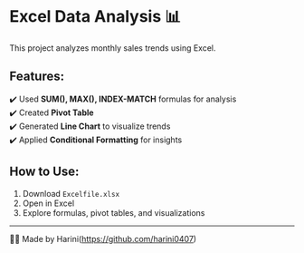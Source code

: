 # Excel Data Analysis 📊

This project analyzes monthly sales trends using Excel. 

## Features:
✔️ Used **SUM(), MAX(), INDEX-MATCH** formulas for analysis  
✔️ Created **Pivot Table**  
✔️ Generated **Line Chart** to visualize trends  
✔️ Applied **Conditional Formatting** for insights  

## How to Use:
1. Download `Excelfile.xlsx`
2. Open in Excel
3. Explore formulas, pivot tables, and visualizations

---
👩‍💻 Made by Harini(https://github.com/harini0407)
